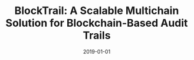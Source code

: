 ---
title: "BlockTrail: A Scalable Multichain Solution for Blockchain-Based Audit Trails"
collection: publications
permalink: /publication/2019-01-01-BlockTrail-A-Scalable-Multichain-Solution-for-Blockchain-Based-Audit-Trails
date: 2019-01-01
venue: 'In the proceedings of 2019 IEEE International Conference on Communications, ICC 2019, Shanghai, China, May 20-24, 2019'
paperurl: 'https://doi.org/10.1109/ICC.2019.8761448'
citation: ' Ashar Ahmad,  Muhammad Saad,  Laurent Njilla,  Charles Kamhoua,  Mostafa Bassiouni,  David Mohaisen, &quot;BlockTrail: A Scalable Multichain Solution for Blockchain-Based Audit Trails.&quot; In the proceedings of 2019 IEEE International Conference on Communications, ICC 2019, Shanghai, China, May 20-24, 2019, 2019.'
---